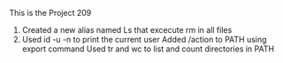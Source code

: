 This is the Project 209
1. Created a new alias named Ls that excecute rm in all files
2. Used id -u -n to print the current user
Added /action to PATH using export command
Used tr and wc to list and count directories in PATH
